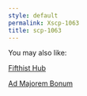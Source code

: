 ```yaml
---
style: default
permalink: Xscp-1063
title: scp-1063
---
```

You may also like:

[Fifthist Hub](http://scp-wiki.net/fifthist-hub)

[Ad Majorem Bonum](http://scp-wiki.net/ad-majorem-bonum)
